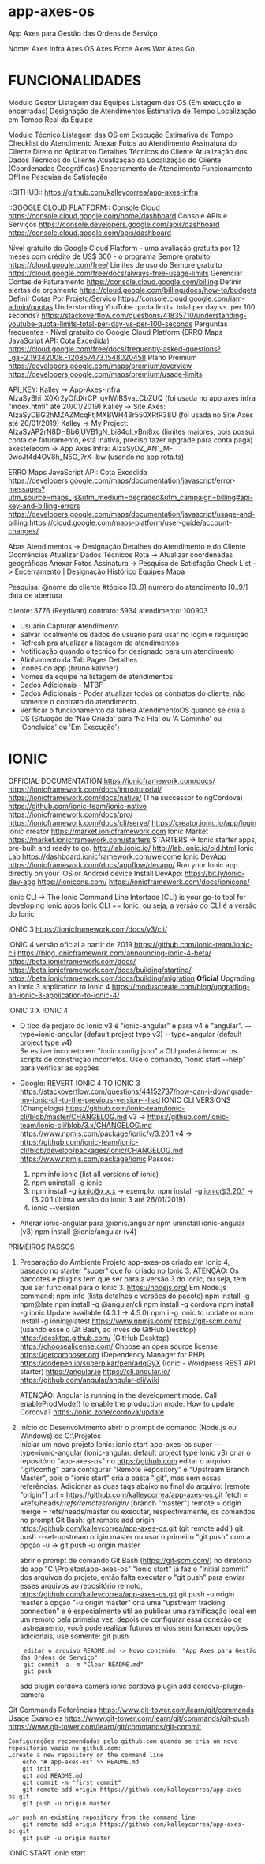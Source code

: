 # app-axes-os
App Axes para Gestão das Ordens de Serviço

Nome:
Axes Infra
Axes OS
Axes Force
Axes War
Axes Go

# FUNCIONALIDADES
Módulo Gestor
Listagem das Equipes
Listagem das OS (Em execução e encerradas)
Designação de Atendimentos
Estimativa de Tempo
Localização em Tempo Real da Equipe

Módulo Técnico
Listagem das OS em Execução
Estimativa de Tempo
Checklist do Atendimento
Anexar Fotos ao Atendimento
Assinatura do Cliente Direto no Aplicativo
Detalhes Técnicos do Cliente
Atualização dos Dados Técnicos do Cliente
Atualização da Localização do Cliente (Coordenadas Geográficas)
Encerramento de Atendimento
Funcionamento Offline
Pesquisa de Satisfação

::GITHUB::
https://github.com/kalleycorrea/app-axes-infra


::GOOGLE CLOUD PLATFORM::
Console Cloud
https://console.cloud.google.com/home/dashboard
Console APIs e Serviços
https://console.developers.google.com/apis/dashboard
https://console.cloud.google.com/apis/dashboard

Nível gratuito do Google Cloud Platform
	- uma avaliação gratuita por 12 meses com crédito de US$ 300
	- o programa Sempre gratuito
	https://cloud.google.com/free/
Limites de uso do Sempre gratuito
	https://cloud.google.com/free/docs/always-free-usage-limits
Gerenciar Contas de Faturamento
	https://console.cloud.google.com/billing
Definir alertas de orçamento
	https://cloud.google.com/billing/docs/how-to/budgets
Definir Cotas Por Projeto/Serviço
	https://console.cloud.google.com/iam-admin/quotas
	Understanding YouTube quota limits: total per day vs. per 100 seconds?
	https://stackoverflow.com/questions/41835710/understanding-youtube-quota-limits-total-per-day-vs-per-100-seconds
Perguntas frequentes - Nível gratuito do Google Cloud Platform (ERRO Maps JavaScript API: Cota Excedida)
	https://cloud.google.com/free/docs/frequently-asked-questions?_ga=2.19342008.-120857473.1548020458
Plano Premium
	https://developers.google.com/maps/premium/overview
	https://developers.google.com/maps/premium/usage-limits
	
API_KEY:
Kalley -> App-Axes-Infra: AIzaSyBhi_X0Xr2yOfdXrCP_qvIWiBSvaLCbZUQ (foi usada no app axes infra "index.html" até 20/01/2019)
Kalley -> Site Axes: AIzaSyDBG2hMZAZMcqFtjMXBWH43r550XRtR38U (foi usada no Site Axes até 20/01/2019)
Kalley -> My Project: AIzaSyAP2rN8DHBb6jUVB1gN_bi84qI_vBnj8xc (limites maiores, pois possui conta de faturamento, está inativa, preciso fazer upgrade para conta paga)
axestelecom -> App Axes Infra: AIzaSyDZ_AN1_M-9woJt4d4OV8h_N5G_7rX-ibw (usando no app rota.ts)

ERRO Maps JavaScript API: Cota Excedida
https://developers.google.com/maps/documentation/javascript/error-messages?utm_source=maps_js&utm_medium=degraded&utm_campaign=billing#api-key-and-billing-errors
https://developers.google.com/maps/documentation/javascript/usage-and-billing
https://cloud.google.com/maps-platform/user-guide/account-changes/


Abas
	Atendimentos -> Designação
		Detalhes do Atendimento e do Cliente
		Ocorrências
		Atualizar Dados Técnicos
		Rota -> Atualizar coordenadas geográficas
		Anexar Fotos
		Assinatura -> Pesquisa de Satisfação
		Check List -> Encerramento | Designação
	Histórico
	Equipes
	Mapa

Pesquisa:
	@nome do cliente
	#tópico
	[0..9] número do atendimento
	[0..9/] data de abertura
	
cliente: 3776 (Reydivan)
contrato: 5934
atendimento: 100903


- Usuário Capturar Atendimento
- Salvar localmente os dados do usuário para usar no login e requisição
- Refresh pra atualizar a listagem de atendimentos
- Notificação quando o tecnico for designado para um atendimento
- Alinhamento da Tab Pages Detalhes
- Ícones do app (bruno kalvner)
- Nomes da equipe na listagem de atendimentos
- Dados Adicionais - MTBF
- Dados Adicionais - Poder atualizar todos os contratos do cliente, não somente o contrato do atendimento.
- Verificar o funcionamento da tabela AtendimentoOS quando se cria a OS (Situação de 'Não Criada' para 'Na Fila' ou 'A Caminho' ou 'Concluída' ou 'Em Execução')



# IONIC

OFFICIAL DOCUMENTATION
https://ionicframework.com/docs/
https://ionicframework.com/docs/intro/tutorial/
https://ionicframework.com/docs/native/ (The successor to ngCordova)
	https://github.com/ionic-team/ionic-native
https://ionicframework.com/docs/pro/
https://ionicframework.com/docs/cli/serve/
https://creator.ionic.io/app/login	Ionic creator
https://market.ionicframework.com	Ionic Market
https://market.ionicframework.com/starters STARTERS -> Ionic starter apps, pre-built and ready to go.
http://lab.ionic.io/	http://lab.ionic.io/old.html	Ionic Lab
https://dashboard.ionicframework.com/welcome
Ionic DevApp
	https://ionicframework.com/docs/appflow/devapp/
	Run your Ionic app directly on your iOS or Android device
	Install DevApp: https://bit.ly/ionic-dev-app
https://ionicons.com/	https://ionicframework.com/docs/ionicons/

Ionic CLI -> The Ionic Command Line Interface (CLI) is your go-to tool for developing Ionic apps
Ionic CLI == Ionic, ou seja, a versão do CLI é a versão do Ionic

IONIC 3
	https://ionicframework.com/docs/v3/cli/

IONIC 4
	versão oficial a partir de 2019
	https://github.com/ionic-team/ionic-cli
	https://blog.ionicframework.com/announcing-ionic-4-beta/
	https://beta.ionicframework.com/docs/	
	https://beta.ionicframework.com/docs/building/starting/
	https://beta.ionicframework.com/docs/building/migration **Oficial**
		Upgrading an Ionic 3 application to Ionic 4
		https://moduscreate.com/blog/upgrading-an-ionic-3-application-to-ionic-4/

IONIC 3 X IONIC 4
- O tipo de projeto do Ionic v3 é "ionic-angular" e para v4 é "angular".
  --type=ionic-angular (default project type v3)
  --type=angular (default project type v4)	
  Se estiver incorreto em "ionic.config.json" a CLI poderá invocar os scripts de construção incorretos.
  Use o comando, "ionic start --help" para verificar as opções
  
- Google: REVERT IONIC 4 TO IONIC 3
	https://stackoverflow.com/questions/44152737/how-can-i-downgrade-my-ionic-cli-to-the-previous-version-i-had
	IONIC CLI VERSIONS (Changelogs)
		https://github.com/ionic-team/ionic-cli/blob/master/CHANGELOG.md
		v3 -> https://github.com/ionic-team/ionic-cli/blob/3.x/CHANGELOG.md
			  https://www.npmjs.com/package/ionic/v/3.20.1
		v4 -> https://github.com/ionic-team/ionic-cli/blob/develop/packages/ionic/CHANGELOG.md
			  https://www.npmjs.com/package/ionic
	Passos: 
	1) npm info ionic (list all versions of ionic)
	2) npm uninstall -g ionic
	3) npm install -g ionic@x.x.x	-> exemplo: npm install -g ionic@3.20.1		-> (3.20.1 última versão do ionic 3 até 26/01/2019)
	4) ionic --version
	
- Alterar ionic-angular para @ionic/angular
	npm uninstall ionic-angular (v3)
	npm install @ionic/angular (v4)

PRIMEIROS PASSOS
1) Preparação do Ambiente
	Projeto app-axes-os criado em Ionic 4, baseado no starter "super" que foi criado no Ionic 3.
	ATENÇÃO: Os paccotes e plugins tem que ser para a versão 3 do Ionic, ou seja, tem que ser funcional para o Ionic 3.
	https://nodejs.org/
	Em Node.js command:
	npm info <nome-do-pacote> (lista detalhes e versões do pacote)
	npm install -g npm@late
	npm install -g @angular/cli
	npm install -g cordova
	npm install -g ionic
		Update available (4.3.1 → 4.5.0)
		npm i -g ionic to update
		or
		npm install -g ionic@latest
	https://www.npmjs.com/
	https://git-scm.com/ (usando esse o Git Bash, ao invés de GitHub Desktop)
	https://desktop.github.com/ (GitHub Desktop)
	https://choosealicense.com/	Choose an open source license
	https://getcomposer.org (Dependency Manager for PHP)
	https://codepen.io/superpikar/pen/adqGyX (Ionic - Wordpress REST API starter)
	https://angular.io
	https://cli.angular.io/
	https://github.com/angular/angular-cli/wiki

	ATENÇÃO: Angular is running in the development mode. Call enableProdMode() to enable the production mode.
	How to update Cordova?	https://ionic.zone/cordova/update

2) Início do Desenvolvimento
	abrir o prompt de comando (Node.js ou Windows)
		cd C:\Projetos\
		iniciar um novo projeto Ionic: 
		ionic start app-axes-os super --type=ionic-angular (ionic-angular: default project type Ionic v3)
	criar o repositório "app-axes-os" no https://github.com
	editar o arquivo ".git\config" para configurar "Remote Repository" e "Upstream Branch Master", pois o "ionic start" cria a pasta ".git", 
	mas sem essas referências. Adicionar as duas tags abaixo no final do arquivo:
		[remote "origin"]
			url = https://github.com/kalleycorrea/app-axes-os.git
			fetch = +refs/heads/*:refs/remotes/origin/*
		[branch "master"]
			remote = origin
			merge = refs/heads/master
	ou executar, respectivamente, os comandos no prompt Git Bash:
		git remote add origin https://github.com/kalleycorrea/app-axes-os.git (git remote add <name> <url>)
		git push --set-upstream origin master
			ou usar o primeiro "git push" com a opção -u -> git push -u origin master
			
	abrir o prompt de comando Git Bash (https://git-scm.com/) no diretório do app "C:\Projetos\app-axes-os"
		"ionic start" já faz o "Initial commit" dos arquivos do projeto, então falta executar o "git push" para enviar esses arquivos ao repositório remoto, https://github.com/kalleycorrea/app-axes-os.git
		git push -u origin master
			a opção "-u origin master" cria uma "upstream tracking connection" e é especialmente útil ao publicar uma ramificação local em um remoto pela primeira vez.
			depois de configurar essa conexão de rastreamento, você pode realizar futuros envios sem fornecer opções adicionais, use somente: git push

		editar o arquivo README.md -> Novo conteúdo: "App Axes para Gestão das Ordens de Serviço"
		git commit -a -m "Clear README.md"
		git push
	add plugin cordova camera
		ionic cordova plugin add cordova-plugin-camera
		
		
Git Commands
	Referências
		https://www.git-tower.com/learn/git/commands
		Usage Examples
			https://www.git-tower.com/learn/git/commands/git-push
			https://www.git-tower.com/learn/git/commands/git-commit
		
	Configurações recomendadas pelo github.com quando se cria um novo repositório vazio no github.com:
	…create a new repository on the command line
		echo "# app-axes-os" >> README.md
		git init
		git add README.md
		git commit -m "first commit"
		git remote add origin https://github.com/kalleycorrea/app-axes-os.git
		git push -u origin master

	…or push an existing repository from the command line
		git remote add origin https://github.com/kalleycorrea/app-axes-os.git
		git push -u origin master

IONIC START
ionic start <name> <template> [options]
	ionic start --help
	ionic start --list (Listar templates starter disponíveis)	
	ionic start nome-do-app [blank|tabs|sidemenu|super]
	–appname ou -a: define o nome do aplicativo. Ex.: “Cálculo de IMC”
	–id ou -i: define o Id do aplicativo. Ex.: com.fabricadecodigo.calculoimc
	Examples
		ionic start
		ionic start --list
		ionic start myApp
		ionic start myApp blank
		ionic start myApp tabs --cordova
		ionic start myApp tabs --capacitor
		ionic start myApp super --type=angular
		ionic start myApp blank --type=ionic1 (Para iniciar um aplicativo com legacy Ionic v1, use --type=ionic1) (e.g. angular, ionic-angular, ionic1)
		ionic start cordovaApp tabs --cordova
		ionic start "My App" blank
		ionic start "Conference App" https://github.com/ionic-team/ionic-conference-app
		
	--type ... Type of project to start (e.g. angular, ionic-angular, ionic1) 
		Erro: Unable to find starter template for super
			Ocorre quando se tenta criar um projeto com o "starter super" usando o Ionic 4, pois o "super" está definido com starter funcional até o Ionic 3.
			Solução: Adicionar a opção --type ao comando "ionic start"
			ionic start app-axes-os super --type=ionic-angular
			https://github.com/ionic-team/ionic-starter-super/issues/108
				Install the latest CLI with npm install -g ionic@latest and you should be able to download the super template.
				Essa solução (sem a opção --type=ionic-angular) funciona somente se estiver usando o Ionic v3, pois o default type do Ionic 3 é "ionic-angular"
	
adicionar as plataformas do aplicativo
	por padrão vem configurado para executar somente no navegador, não confundir com a plataforma "cordova browser" usada utilizar recursos nativos locais.
	ionic cordova platform --help
	ionic cordova platform add android
	ionic cordova platform add browser (plataforma para usar no navegador alguns recursos nativos, por exemplo a camera)
	
executar o aplicativo
	ionic serve -c (navegador)
	ionic cordova run --help
		ionic cordova run android -l (device)
			Atenção: Criar uma variável de ambiente SLAVE_AAPT_TIMEOUT = 180 para evitar erro de timeout
			adb devices -> List of devices attached
		ionic cordova run browser (navegador com recursos nativos)
	ionic cordova emulate --help (executar no emulador)
	
gerar a versão executável do aplicativo
	ionic build --help
	ionic build android
	
Icon e Splash
	Inclua um arquivo icon.png, icon.psd ou icon.ai na pasta resources do projeto (tamanho mínimo da imagem seja 192px x 192px)
	Inclua um arquivo splash.png, splash.psd ou splash.ai na pasta resources do projeto (tamanho mínimo da imagem seja 2208px x 2208px)
		ionic resources --icon
		ionic cordova resources --help

criar pagina
	ionic g page nome-da-pagina
criar provider ()
	ionic g provider nome-do-provider
criar pipe
  ionic g pipe nome-do-pipe

	
ADD PACOTES E PLUGINS NO PROJETO

"npm install" in your project directory will reinstall all your node modules according to package.json
	rm -r node_modules
	rm package-lock.json
	npm install

adicionar pacote
	npm install <nome-do-pacote> -> ex: npm install @ionic/angular
remover pacote
	npm uninstall <nome-do-pacote> -> ex: npm uninstall ionic-angular
	
Atualizar Dependências do Projeto (package.json)
	Problema: npm WARN @ionic-native/splash-screen@3.12.1 requires a peer of @ionic-native/core@^3.6.0 but none is installed. You must install peer dependencies yourself.
	Solução:
	https://www.npmjs.com/package/npm-check-updates
	1) First, run this command: 
		npm install npm-check-updates -g
	2) To see what new versions are available:
		ncu
	3) To automatically updates to the latest packages:
		ncu -u
	4) npm install
	Atenção: O pacote npm-check-updates (ncu e ncu -u) modifica apenas o seu arquivo package.json. Execute 'npm install' para atualizar seus pacotes instalados e package-lock.json.


ATENÇÃO: Antes de instalar um pacote nativo "@ionic-native/<nome-do-pacote>" referencie a versão compatível com o Ionic 3 no arquivo "package.json",
		 não havendo referencia o npm instala a última versão que provavelmente não é compatível com o Ionic 3.
		 Exemplo:
		 -> package.json: "dependencies": { 
								...
								"@ionic-native/camera": "4.3.3",
								...
							}
		 -> Git Bash: npm install @ionic-native/camera
		 
		 Mas se não referenciar no "package.json, então instale o pacote nativo informando a versão compatível com o Ionic 3.
			npm install @ionic-native/camera@x.x.x

-Ionic Native https://github.com/ionic-team/ionic-native

-Camera
	https://ionicframework.com/docs/v3/native/camera/
	https://github.com/apache/cordova-plugin-camera
	https://www.npmjs.com/package/@ionic-native/camera (Versões)
	https://www.npmjs.com/package/cordova-plugin-camera
	
	ionic cordova plugin add cordova-plugin-camera
	npm install @ionic-native/camera
				@ionic-native/camera@4.3.3 (usei esse)
	Exemplos:
		https://forum.ionicframework.com/t/how-to-display-an-image-taken-from-camera/126832
		Google: ionic 3 camera example
			https://www.youtube.com/watch?v=5mZFE7h4RvI&index=24&list=PLswa9HeoJUq_Dphg3w1TwqBMgruzRCwIO Adicionando Chamada p/ Camera no App (2:20)
			https://www.youtube.com/watch?v=8NWzuz_qIQ0&index=25&list=PLswa9HeoJUq_Dphg3w1TwqBMgruzRCwIO Modificando Nossas Views p/ Chamada da Camera (0:52)
		Google: ionic 4 camera
		Google: ionic 4 ionic native camera

-Geolocation
	https://ionicframework.com/docs/v3/native/geolocation/
	https://github.com/apache/cordova-plugin-geolocation
	https://www.npmjs.com/package/@ionic-native/geolocation (Versões)
	
	ionic cordova plugin add cordova-plugin-geolocation
	npm install @ionic-native/geolocation
				@ionic-native/geolocation@4.3.2
				@ionic-native/geolocation@4.20.0 (usei esse)
	Exemplos:
		https://www.joshmorony.com/ionic-2-how-to-use-google-maps-geolocation-video-tutorial/
		https://www.joshmorony.com/using-google-maps-and-geolocation-in-ionic-with-capacitor/
		https://market.ionicframework.com/starters/google-maps -> Starter Google Maps
	
-Background Geolocation
	https://ionicframework.com/docs/v3/native/background-geolocation/
	https://github.com/mauron85/cordova-plugin-background-geolocation
	https://www.npmjs.com/package/@ionic-native/background-geolocation (Versões)
	
	ionic cordova plugin add cordova-plugin-mauron85-background-geolocation
	npm install @ionic-native/background-geolocation
				@ionic-native/background-geolocation@4.20.0 (usei esse)
	Exemplos:
		https://www.joshmorony.com/adding-background-geolocation-to-an-ionic-2-application/

-ionic-text-avatar
	Material Design text avatar for Ionic's ion-avatar
	https://github.com/Airblader/ionic-text-avatar
	npm install --save ionic-text-avatar
	
	Erro: Template parse errors: 'ion-text-avatar' is not a known element #1 -> https://github.com/Airblader/ionic-text-avatar/issues/1
    Solução: I work with lazy loading and then I have to add to page.module.ts what you described for app.module.ts.

-Signature Pad
  https://github.com/szimek/signature_pad
  https://github.com/wulfsolter/angular2-signaturepad
  npm install angular2-signaturepad --save

  Exemplos: 
    https://devdactic.com/signature-drawpad-ionic-2/
    https://www.youtube.com/watch?v=KpBEyvGA0OE
  
  Resize:
    https://www.9lessons.info/2017/04/ionic-3-and-angular-4-working-with.html (Resize implementado com base nesse)
    https://github.com/szimek/signature_pad/issues/268
    https://forum.ionicframework.com/t/ionic-2-signature-pad-resize-image/93624
    https://stackoverflow.com/questions/44454463/ionic2-signature-pad-resize-image
    Google: angular2 signaturepad resizeCanvas
      https://github.com/wulfsolter/angular2-signaturepad/issues/4
      https://github.com/szimek/signature_pad/issues/291
    Google: angular2 signaturepad resize after rotation device
      https://github.com/szimek/signature_pad/issues/91
    Google: angular2 signaturepad resize based in screen orientation
    Google: ionic whats event rotation device?
      https://forum.ionicframework.com/t/detect-the-screen-orientation-to-a-device/108637

  Erro: 'signature-pad' is not a known element:
    1. If 'signature-pad' is an Angular component, then verify that it is part of this module.
    2. If 'signature-pad' is a Web Component then add 'CUSTOM_ELEMENTS_SCHEMA' to the '@NgModule.schemas' of this component to suppress this message.
    Solução: Isso é por causa do "lazy loading". Então importar pelo page.module.ts e não por app.module.ts

-Ionic3 Star Rating
  https://github.com/melwinVincent/ionic3-star-rating
  https://www.npmjs.com/package/ionic3-star-rating
  npm install ionic3-star-rating
  Exemplo:
    https://stackblitz.com/edit/ionic3-star-rating

- Screen Orientation
  https://github.com/apache/cordova-plugin-screen-orientation
  https://github.com/ionic-team/ionic-native
  https://www.npmjs.com/package/@ionic-native/screen-orientation (Versões)

  ionic cordova plugin add cordova-plugin-screen-orientation
  npm install --save @ionic-native/screen-orientation
  npm install --save @ionic-native/screen-orientation@4.20.0 (usei esse)
  Exemplos:
    https://www.ghadeer.io/ionic-3-screen-orientation/


Erro: Cannot find module '@angular/core'. in my ionic app
	I solved this by delete node_modules folder from my project and run 'npm install' again.

Erro: index.js:181 Uncaught TypeError: Object(...) is not a function Cordova
	https://forum.ionicframework.com/t/ionic-4-beta-object-is-not-a-function/138152
	https://forum.ionicframework.com/t/camera-in-ionic-v4/137740/7
	https://forum.ionicframework.com/t/ionic-4-native-plugin-problem/136670/3

PIPES
  See https://angular.io/api/core/Pipe for more info on Angular Pipes.
  How to apply filters to *ngFor?
    https://stackoverflow.com/questions/34164413/how-to-apply-filters-to-ngfor
    https://embed.plnkr.co/l1oTNT/
  Exemplos de implementação:
    http://plnkr.co/edit/rLa1EcZC8uKw6MA2EXld?p=info
    https://forum.ionicframework.com/t/filtering-a-loop/78285/2

	
LOCAL APK IONIC:
	C:\Projetos\app-starter-super\platforms\android\app\build\outputs\apk\debug\app-debug.apk
	

CONTEÚDO BÁSICO INICIAL
Como criar aplicativos com Ionic Framework	http://www.fabricadecodigo.com/como-criar-aplicativos-com-ionic-framework/
Como preparar o ambiente de desenvolvimento para o Ionic Framework	http://www.fabricadecodigo.com/como-preparar-o-ambiente-de-desenvolvimento-para-o-ionic-framework/
	Pontapé inicial com Angular 4	https://www.youtube.com/watch?v=WVoJfHfCsiI	(Série muito boa)
	Minicurso Angular 6	http://www.fabricadecodigo.com/minicursoangular/aula/	https://github.com/fabricadecodigo/minicurso-angular
	Angular #004 Breve análise sobre a forma como o Angular funciona	https://www.youtube.com/watch?v=Mk7x8rAnX-M
	Visual Studio Code -> Adicionar Extensão: Angular Extension Pack (Loiane Groner)
	Visual Studio Code -> Adicionar Extensão: Ionic Extension Pack (Loiane Groner)
	Visual Studio Code -> Adicionar Extensão: vscode-icons (Roberto Huertas)
	Visual Studio Code -> Adicionar Extensão: Auto Import (steoates)
	Visual Studio Code -> Adicionar Extensão: Git History (Don Jayamanne)
	Visual Studio Code -> Adicionar Extensão: Git Project Manager (Felipe Caputo)
	Visual Studio Code -> Adicionar Extensão: CSS Auto Prefix (sporiley)
4 starter templates do Ionic que você não conhecia	https://www.youtube.com/watch?v=n0J8Ykw1un0
	ionic start nome_do_app tutorial
	ionic start nome_do_app super	***muito bom*** 
		https://github.com/ionic-team/starters/tree/master/ionic-angular/official/super
		https://github.com/ionic-team/starters/blob/master/ionic-angular/official/super/README.md
	ionic start nome_do_app conference
	ionic start nome_do_app aws
Ionic 3 para iniciantes (Vídeos)	https://www.youtube.com/watch?v=mDPgmRlArPc&list=PLE4aWcuKhzABV7naOADbDusXVPRv58vd-	***muito bom***
Criando seu primeiro app com ngCordova e Ionic	http://www.fabricadecodigo.com/criando-seu-primeiro-app-com-ngcordova-e-ionic/
Criando o primeiro app com Ionic Framework	http://www.fabricadecodigo.com/criando-o-primeiro-app-com-ionic-framework/
Consumindo API REST com Ionic – O guia absolutamente completo	http://www.fabricadecodigo.com/rest-api-ionic/
Como armazenar dados offline com Ionic Storage	
	https://www.youtube.com/watch?v=dewZD47BpTY	
	http://www.fabricadecodigo.com/como-armazenar-dados-offline-com-ionic-storage/
	https://ionicframework.com/docs/storage/
	Salvar o token no Ionic Storage para usar em futuras requisições
		@ionic/storage -> https://forum.ionicframework.com/t/adding-authorization-header-in-get-request/91222
Como fazer um CRUD com SQLite no Ionic em alguns simples passos	https://www.youtube.com/watch?v=yWs2xceNCh0
Como criar CRUD com Angular e Firebase Realtime Database - Em alguns simples passos	https://www.youtube.com/watch?v=8FDwTjgLN48

Bons Materiais Educativos
http://www.fabricadecodigo.com
https://code.education/
Ionic 2 Beginners Guide 
https://www.joshmorony.com/beginners-guide-to-getting-started-with-ionic-2/
Detailed Guide for learning Ionic (Building Mobile Apps with Ionic)
https://www.joshmorony.com/building-mobile-apps-with-ionic-2/


NAVIGATION
for more info on Ionic pages and navigation
https://ionicframework.com/docs/components/#navigation

Navigating Lifecycle Events
(ionViewDidLoad, ionViewWillEnter, ionViewDidEnter, ionViewWillLeave, ionViewDidLeave, ionViewWillUnload, ionViewCanEnter, ionViewCanLeave)
https://blog.ionicframework.com/navigating-lifecycle-events/

NavController -> Controladores de Navegação para navegar nas páginas do seu aplicativo
	this.navCtrl.setRoot(); //Define a page root
    this.navCtrl.push(Page, NavParams); //Push a new component onto the current navigation stack (abre a página)
	this.navCtrl.pop(); //Fecha a página (volta para a página anterior)
	

THEME
Theming your Ionic 3 App (Sass Variables)
https://robferguson.org/blog/2017/11/12/theming-your-ionic-3-app/
http://sass-lang.com/guide
https://ionicframework.com/docs/theming/theming-your-app/
https://ionicframework.com/docs/theming/sass-variables/
https://ionicframework.com/docs/theming/overriding-ionic-variables/	Lista Ionic Sass Variables
https://ionicframework.com/docs/theming/css-utilities/

Google: Ionic how use Sass Variables?
https://forum.ionicframework.com/t/ionic-how-to-use-sass-variable/116553	Ionic how to use sass variable

Aprenda Layout com CSS
http://pt-br.learnlayout.com/toc.html (Sumário)

Angular AuthService, HttpInterceptor, MessageService

Classe HttpClient - @angular/common/http -> https://angular.io/api/common/http/HttpClient

Google: ionic authentication by token
	https://www.joshmorony.com/using-json-web-tokens-jwt-for-custom-authentication-in-ionic-2-part-1/
	https://www.joshmorony.com/using-json-web-tokens-jwt-for-custom-authentication-in-ionic-2-part-2/
	https://dev.to/oktadev/build-an-ionic-app-with-user-authentication-4ig1
	Ionic 3 and Angular 4:Create a Welcome Page with Login and Logout	https://www.9lessons.info/2017/06/ionic3-angular4-create-welcome-page.html
	
Google: ionic basic auth
	*** https://angular.io/guide/http#adding-headers
	*** https://forum.ionicframework.com/t/api-call-with-basic-authorization/114346/3
	*** https://stackoverflow.com/questions/50639602/typescript-ionic-app-basic-auth-not-working
	https://stackoverflow.com/questions/38368794/angular-2-basic-authentication-not-working
	https://stackoverflow.com/questions/46211633/how-to-pass-username-and-password-with-api-in-angular
Google: ionic httpclient with set authorization header
	https://forum.ionicframework.com/t/adding-authorization-header-in-get-request/91222

Null and Undefined in TypeScript
	https://basarat.gitbooks.io/typescript/docs/javascript/null-undefined.html
	https://www.typescriptlang.org/docs/handbook/release-notes/typescript-2-0.html

Google: ionic httpclient withcredentials
https://stackoverflow.com/questions/47304912/angular-4-setting-withcredentials-on-every-request-cors-cookie
	https://medium.com/@ryanchenkie_40935/angular-authentication-using-the-http-client-and-http-interceptors-2f9d1540eb8 
	**(HttpInterceptor implementável, 
		mas por algum motivo desconhecido o servidor web (apache) que cria a variável global $_SERVER 
		não adiciona o elemento HTTP_AUTHORIZATION ou PHP_AUTH_USER/PHP_AUTH_PW que são informações de autenticação passadas na requisição do cliente.
		Verificar se o elemento (fazer novos testes) PHP_AUTH_DIGEST está incluído no array $_SERVER -> getServerParams())
https://stackoverflow.com/questions/38615205/angular-2-http-withcredentials
	https://medium.com/codingthesmartway-com-blog/angular-4-3-httpclient-accessing-rest-web-services-with-angular-2305b8fd654b
https://ionicframework.com/docs/native/http/
	https://forum.ionicframework.com/t/api-call-with-basic-authorization/114346/12	(API-call with Basic Authorization -> @ionic-native/http)

Ionic 3 Classe HttpClient
Add Headers
https://cursos.alura.com.br/forum/topico-classe-httpclient-post-60242 **(solução {headers})

Google: ionic enabled HTTP_AUTHORIZATION in server params
	https://github.com/WP-API/Basic-Auth/issues/21
https://stackoverflow.com/questions/43121316/angular-2-http-basic-auth-request-unable-to-enter-details
Cors
https://stackoverflow.com/questions/47304912/angular-4-setting-withcredentials-on-every-request-cors-cookie
https://blog.ionicframework.com/handling-cors-issues-in-ionic/
https://pt.stackoverflow.com/questions/317380/slim-php-problema-com-cors

Google: ionic authentication interceptor

Creating a Flash Message Service in Ionic	https://www.joshmorony.com/creating-a-flash-message-service-in-ionic/
	
Google: ionic callback update ion-list automatically like messages whatsapp
	WhatsApp Clone with Meteor and Ionic 2 CLI	https://angular-meteor.com/tutorials/whatsapp2/ionic/native-mobile

Google: ionic callback function to update ion-item
	ionic: ngFor not updating automatically after changes in array
		https://stackoverflow.com/questions/49052475/ionic-ngfor-not-updating-automatically-after-changes-in-array
	https://github.com/don/ionic-ble-examples/blob/master/scan/src/pages/home/home.ts
	https://blog.thoughtram.io/angular/2017/02/21/using-zones-in-angular-for-better-performance.html#the-idea-of-zones
	How to get a callback event when an ion-item becomes visible in the ion-list?
		https://stackoverflow.com/questions/33500221/how-to-get-a-callback-event-when-an-ion-item-becomes-visible-in-the-ion-list
	
Ionic Video Tutorial List	http://technotip.com/5036/ionic-2-video-tutorial-list/
Pull To Refresh: Ionic 2	http://technotip.com/5193/pull-to-refresh-ionic-2/
Passing Data Between Pages: Ionic 2	http://technotip.com/5085/passing-data-between-pages-ionic-2/
Add Ionic Pull to Refresh with Toast Message	https://devdactic.com/pull-to-refresh-ionic/

ion-refresher	https://ionicframework.com/docs/api/components/refresher/Refresher/
ion-spinner	https://ionicframework.com/docs/api/components/spinner/Spinner/
loading	https://ionicframework.com/docs/api/components/loading/LoadingController/
ion-infinite-scroll	
	https://ionicframework.com/docs/api/components/infinite-scroll/InfiniteScroll/
	http://www.fabricadecodigo.com/rest-api-ionic/

Google: defining dynamically tab Badge ionic
		https://stackoverflow.com/questions/44929352/updating-tab-badge-dynamically-on-ionic-2 (com Ionic Events não funcionou)
			http://plnkr.co/edit/49JrogoS7a5FdtJz1JWi?p=preview (com Ionic Events não funcionou)
		Update tabs badge total from a different component
		https://forum.ionicframework.com/t/update-tabs-badge-total-from-a-different-component/74977 **(funcionou com Observables/Subjects)
		How to properly re-render a component in Ionic manually
		https://forum.ionicframework.com/t/how-to-properly-re-render-a-component-in-ionic-manually/97343 (com Ionic Events e NgZone não funcionou)

Entendendo RxJS Observable com Angular
https://medium.com/tableless/entendendo-rxjs-observable-com-angular-6f607a9a6a00
https://www.joshmorony.com/an-introduction-to-observables-for-ionic-2/
https://forum.ionicframework.com/t/using-observables-in-ionic/130838

Google: how work with two tabs page in ionic
	https://forum.ionicframework.com/t/different-tabs-on-detailpage/79278	Different tabs on DetailPage
	https://stackoverflow.com/questions/42090050/how-can-we-display-multiple-tabs-in-ionic-2-app
	https://github.com/ionic-team/ionic-conference-app exemplo
	https://github.com/tonymccallie/menutest exemplo

Google: ionic pass NavParams to ion-tab
	https://stackoverflow.com/questions/35162308/ionic-2-passing-tabs-navparams-to-tab

@ViewChild
Essas postagens explicam que as funções no componente personalizado precisam ser chamadas do pai, e isso pode ser feito 
usando @ViewChild ou #myComponent - uma variável local para o componente.
https://github.com/ionic-team/ionic/issues/12625
Google: ionic ViewChild
	https://angularfirebase.com/snippets/using-viewchild-in-ionic-4-to-call-component-methods/
	https://alligator.io/angular/viewchild-access-component/

Ionic3 - how to pass selected value to event using ion-select and ion-option?
https://stackoverflow.com/questions/47587603/ionic3-how-to-pass-selected-value-to-event-using-ion-select-and-ion-option

@ViewChild -> Exemplo 1
Botão Fabs aberto por padrão (Toggle -> Alternância)
Acessando um elemento Ionic (FabContainer) do .html (template/view)
	https://forum.ionicframework.com/t/fabs-button-open-by-default/108915/4 (Solução -> this.fab.toggleList())
		https://stackblitz.com/edit/ionic-fab-tab-open?file=pages%2Fhome%2Fhome.ts
	.TS:
		import { Component , ViewChild } from '@angular/core';
		import { FabContainer } from 'ionic-angular';
		//declaração
		@ViewChild('fab')fab : FabContainer;
		//exemplo de uso ionViewDidEnter()
		this.fab.toggleList();
	.HTML:
		<!-- identificador #fab -->
		<ion-fab top right edge #fab>

@ViewChild -> Exemplo 2
Acessando um elemento nativo (Div) do .html (template/view)
  .TS:
    import { Component, ViewChild, ElementRef } from '@angular/core';
    //declaração
    @ViewChild('map') mapElement: ElementRef;
    // Passando a div 'map' como parâmetro
    this.map = new google.maps.Map(this.mapElement.nativeElement, mapOptions);
  .HTML:
    <ion-content> <div #map id="map"></div> </ion-content>


Ion-textarea resize height dynamically
	https://forum.ionicframework.com/t/solved-ion-textarea-resize-height-dynamically/80885/2
	https://forum.ionicframework.com/t/programmatically-set-height-or-rows-of-ion-textarea/72495

TypeScript -> Iterators and Generators (for, forEach)
	https://www.typescriptlang.org/docs/handbook/iterators-and-generators.html
	https://www.tutorialspoint.com/typescript/typescript_array_foreach.htm
  https://basarat.gitbooks.io/typescript/docs/for...of.html

TypeScript -> Interface para array de objetos associativos em TypeScript
	https://stackoverflow.com/questions/38213926/interface-for-associative-object-array-in-typescript

Google: typescript concat arrays
TypeScript -> Merge two object arrays with Angular 2 and TypeScript?
	https://www.tutorialspoint.com/typescript/typescript_array_concat.htm
		var alphaNumeric = alpha.concat(numeric); 
	https://basarat.gitbooks.io/typescript/docs/spread-operator.html
		Spread Operator -> list = [...list, 3, 4];
		this.results = [ ...this.results, ...data.results];
	
Gestures: tap, press, pan, swipe, rotate, and pinch events.
https://ionicframework.com/docs/v3/components/#gestures

DOM events
https://en.wikipedia.org/wiki/DOM_events

Unique Device ID
https://ionicframework.com/docs/v3/native/unique-device-id/


https://stackoverflow.com/questions/25221080/css-how-to-change-backgound-colour-for-item-avatar-in-ionicframework
https://stackoverflow.com/questions/31772742/changing-background-color-of-ionic-ion-item-in-css/31814759	Changing background color of Ionic ion-item in CSS

Add a badge on icon in Ionic 3
https://stackoverflow.com/questions/44990686/add-a-badge-on-icon-in-ionic-3
How to add a badge to a icon inside a ion-button?
https://forum.ionicframework.com/t/how-to-add-a-badge-to-a-icon-inside-a-ion-button/70868


No Access-Control-Allow-Origin’ header is present on the requested resource. 
Resolvendo problema do cors (no Ionic através de proxy)
	https://www.youtube.com/watch?v=eJ2GHVrg9UM&index=43&list=PLE4aWcuKhzABV7naOADbDusXVPRv58vd-
	https://blog.ionicframework.com/handling-cors-issues-in-ionic/


How to use ngIf condition in ionic and angular and display the view accordingly?
https://stackoverflow.com/questions/49604834/how-to-use-ngif-condition-in-ionic-and-angular-and-display-the-view-accordingly
<ng-container *ngIf="(card | async)?.length > 0; else noCard">
    <ion-row *ngFor="let c of card  | async">
        <img src="assets/imgs/{{c.cardtype}}.png" width="100%" height="30px">
        <button ion-button (click)="editCard(c)" clear color="core" class="text">Edit Card</button>
    </ion-row>
</ng-container>
<ng-template #noCard>
    <ion-row>
      <button ion-button (click)="addCard()" clear color="core" class="text">Add Card</button>
      <img src="http://placehold.it/200x100" width="100%" height="30px">
    </ion-row>
</ng-template>

Usando o atributo css Class
styles.scss
.icons-basic-page {
  ion-icon {
    font-size: 50px;
  }

  ion-row {
    height: 100%;
    flex-wrap: wrap;
  }

  ion-col {
    flex: 0 0 25%;
    max-width: 25%;
    text-align: center;
    padding: 10px 5px;
  }
}
uso no template: <ion-content text-center class="icons-basic-page">

Correct way to use image assets in Ionic 2
-> src/assets/img(recommended)
https://stackoverflow.com/questions/39952214/correct-way-to-use-image-assets-in-ionic-2


Google: ionic 4 introdução
https://www.djamware.com/post/5b5cffaf80aca707dd4f65aa/building-crud-mobile-app-using-ionic-4-angular-6-and-cordova
http://www.eng.com.br/artigo.cfm?id=6231
https://tableless.com.br/criando-uma-aplicacao-movel-com-ionic-2-e-angular-2-em-dez-passos/
https://www.youtube.com/channel/UCtbju6weZSTbF4HHvuJAytA	Canal Profissão Desenvolvedor
https://www.youtube.com/watch?v=r0A4-82uujg	Curso de Ionic 3 - Ferramentas, ambiente e primeiro projeto
https://www.youtube.com/watch?v=67A6E4VA5gA	Visual Studio Code: instalação e recursos básicos

https://ionicframework.com/docs/cli/starters.html
https://www.google.com/search?q=ionic+4+starter+template
https://www.google.com/search?q=ionic+4+template+google+maps
https://ionicthemes.com/products/tag/google-maps
https://ionicthemes.com/product/ion2fullapp-full-ionic2-app-template-elite-version
https://market.ionicframework.com/starters/event-app-and-maps

http://www.fabricadecodigo.com/google-maps-e-geolocalizacao-com-ionic/	***muito bom***
	https://developers.google.com/maps/documentation/javascript/tutorial
	https://ionicframework.com/docs/native/geolocation/
	https://developers.google.com/maps/documentation/javascript/directions
	https://developers.google.com/maps/documentation/maps-static/error-messages
	Google Maps encontrar coordenadas facilmente	http://www.mapcoordinates.net/pt
		const position = new google.maps.LatLng(-3.08365143, -60.06089347); //Minha Casa
		const position = new google.maps.LatLng(-3.08907235, -60.06175697); //Sede Axes

		
Ionic 2 & 3: How to Use Google Maps & Geolocation	
https://www.joshmorony.com/ionic-2-how-to-use-google-maps-geolocation-video-tutorial/
Part 2: Using the $http Service in Ionic 1.x to Dynamically Load Google Map Markers
https://www.joshmorony.com/part-1-using-the-http-service-in-ionic-to-dynamically-load-google-map-markers/ 
https://stackoverflow.com/questions/45331947/how-to-use-ionic-3-with-ms-visual-studio-community-2017
https://forum.ionicframework.com/t/ionic-4-google-maps-plugin/139786
https://github.com/ionic-team/ionic-starter-maps

ionic-team/ionic-native-google-maps
https://github.com/ionic-team/ionic-native-google-maps/blob/master/documents/README.md
mapsplugin / cordova-plugin-googlemaps-doc
https://github.com/mapsplugin/cordova-plugin-googlemaps-doc/blob/master/v2.3.0/README.md

Background Geolocation
https://ionicframework.com/docs/native/background-geolocation/

Adding Background Geolocation to an Ionic 2 & 3 Application
Adicionando Geolocalização em Segundo Plano a uma Aplicação Iônica 2 e 3
https://www.joshmorony.com/adding-background-geolocation-to-an-ionic-2-application/  ***muito bom***

Understanding Zones and Change Detection in Ionic 2 & Angular 2
Entendendo Zonas e Alterando Detecção em Ionic 2 e Angular 2
https://www.joshmorony.com/understanding-zones-and-change-detection-in-ionic-2-angular-2/


Google: google maps DirectionsService route
	https://developers.google.com/maps/documentation/javascript/distancematrix
	https://developers.google.com/maps/documentation/javascript/examples/distance-matrix

Google: ionic icone para o google maps marker
	ionic 2 dynamic markers in Google Maps with profile picture
	https://stackoverflow.com/questions/42598133/ionic-2-dynamic-markers-in-google-maps-with-profile-picture/42600327#42600327 (override google.maps.OverlayView)
		https://plnkr.co/edit/mkbkf2Eum2dXIAuKg7g1?p=preview
	https://stackoverflow.com/questions/5603623/how-can-i-show-label-title-for-marker-permanently-in-google-maps-v3 (dica para o label abaixo do ícone)
	https://github.com/Concept211/Google-Maps-Markers
	
Google: Google Maps MarkerImage
	Personalize uma imagem de marcador
	Convertendo MarkerImageobjetos para digitarIcon
	Faça um marcador arrastável
		https://developers.google.com/maps/documentation/javascript/markers

Customizing a Google Map: Custom Markers
	https://developers.google.com/maps/documentation/javascript/custom-markers
	Change individual markers in google maps directions (Alterar marcadores individuais nas direções do Google Maps)
		https://stackoverflow.com/questions/24936037/change-individual-markers-in-google-maps-directions

Google Maps JavaScript API V3 Reference
https://developers.google.com/maps/documentation/javascript/reference/
	DirectionsService class
	DirectionsRenderer class
	DirectionsRendererOptions interface
	DirectionsRequest interface
	DirectionsResult interface

Google Maps Code Samples
https://developers.google.com/maps/documentation/javascript/examples/

Diretório padrão dos ion-icon
	\node_modules\ionicons\dist\svg

Build a Desktop Application with Ionic 3 and Electron	https://robferguson.org/blog/2017/11/09/build-a-desktop-application-with-ionic-3-and-electron/

Ferramentas para imagens SVG https://inkscape.org/

FROM_UNIXTIME -> Returns a representation of the unix_timestamp argument as a value in 'YYYY-MM-DD HH:MM:SS'
https://dev.mysql.com/doc/refman/5.5/en/date-and-time-functions.html#function_from-unixtime


IONIC 4
The Ionic 4 Images Guide (Capture, Store & Upload with POST)
https://devdactic.com/ionic-4-image-upload-storage/



Google: index.js:181 Uncaught TypeError: Object(...) is not a function Cordova
https://forum.ionicframework.com/t/ionic-4-beta-object-is-not-a-function/138152
https://forum.ionicframework.com/t/camera-in-ionic-v4/137740/7
https://forum.ionicframework.com/t/ionic-4-native-plugin-problem/136670/3

https://github.com/ionic-team/starters/tree/master/ionic-angular/official/super

Google: ionic-angular is not found ionic 4
https://moduscreate.com/blog/upgrading-an-ionic-3-application-to-ionic-4/
https://forum.ionicframework.com/t/problems-with-ionic-4-beta/139615
https://github.com/zyra/ionic-image-loader/issues/159
https://blog.ionicframework.com/help-test-ionic-native-5/

Google: ionic 4 Failed to execute 'createObjectURL' on 'URL': No function was found that matched the signature provided.
https://stackoverflow.com/questions/27120757/failed-to-execute-createobjecturl-on-url
https://github.com/ionic-team/ionic-native/issues/2868

Erro: Typescript Error Property 'share' does not exist on type 'Observable<Object>'
	Solução: import 'rxjs/add/operator/share'
				https://github.com/ohjames/rxjs-websockets/issues/16
				https://github.com/webmaxru/pwa-workshop-angular/issues/2
				https://medium.com/coding-snippets/rxjs-5-5-property-map-does-not-exist-on-type-observable-e825129c2068

Convert Your Base64 to Image
	https://codebeautify.org/base64-to-image-converter#
Save Base64 decoed image on file system
	https://stackoverflow.com/questions/27509969/save-base64-decoed-image-on-file-system
How to save a PNG image server-side, from a base64 data string
	https://stackoverflow.com/questions/11511511/how-to-save-a-png-image-server-side-from-a-base64-data-string

	
Ionic Storage Intro
https://www.youtube.com/watch?v=x0i8UMNEYsM&index=27&list=PLswa9HeoJUq_Dphg3w1TwqBMgruzRCwIO
Criando Nosso Auth Provider
https://www.youtube.com/watch?v=o2K9dSw2tP4&index=28&list=PLswa9HeoJUq_Dphg3w1TwqBMgruzRCwIO
Criando Page Login
https://www.youtube.com/watch?v=diP5gHOtJW8&list=PLswa9HeoJUq_Dphg3w1TwqBMgruzRCwIO&index=29
Processando Login
https://www.youtube.com/watch?v=IL3nimQHuB8&list=PLswa9HeoJUq_Dphg3w1TwqBMgruzRCwIO&index=30

Typescript Sleep
https://stackoverflow.com/questions/37764665/typescript-sleep
  setTimeout()

Angular2 wait for multiple promises to finish
https://stackoverflow.com/questions/37841721/angular2-wait-for-multiple-promises-to-finish
  Promise.all()
